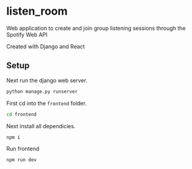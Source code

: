 # listen_room
 Web application to create and join group listening sessions through the Spotify Web API
 
 Created with Django and React
 ## Setup
 Next run the django web server.
```bash
python manage.py runserver
```
First cd into the ```frontend``` folder.
```bash
cd frontend
```
Next install all dependicies.
```bash
npm i
```
Run frontend
 ```bash
npm run dev
```

 
